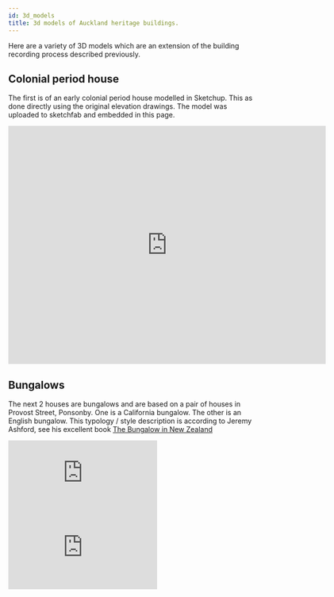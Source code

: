 ```yaml
---
id: 3d_models
title: 3d models of Auckland heritage buildings.
---
```

Here are a variety of 3D models which are an extension of the building recording process described previously. 

## Colonial period house ##
The first is of an early colonial period house modelled in Sketchup. This as done directly using the original elevation drawings. The model was uploaded to sketchfab and embedded in this page.

<div class="sketchfab-embed-wrapper"><iframe width="640" height="480" src="https://sketchfab.com/models/e99a426686244e03a3273445fa6549a3/embed" frameborder="0" allow="autoplay; fullscreen; vr" mozallowfullscreen="true" webkitallowfullscreen="true"></iframe>

</div>

## Bungalows ##
The next 2 houses are bungalows and are based on a pair of houses in Provost Street, Ponsonby. One is a California bungalow. The other is an English bungalow. This typology / style description is according to Jeremy Ashford, see his excellent book [The Bungalow in New Zealand](https://books.google.co.nz/books/about/The_Bungalow_in_New_Zealand.html?id=hk9jGwAACAAJ&redir_esc=y) 

<div class="sketchfab-embed-wrapper"> <iframe title="English Bungalow" frameborder="0" allowfullscreen mozallowfullscreen="true" webkitallowfullscreen="true" allow="autoplay; fullscreen; xr-spatial-tracking" xr-spatial-tracking execution-while-out-of-viewport execution-while-not-rendered web-share src="https://sketchfab.com/models/314f725168794d348a8f0c738fc0a3d2/embed"> </iframe> </div>

<div class="sketchfab-embed-wrapper"> <iframe title="California bungalow, exterior" frameborder="0" allowfullscreen mozallowfullscreen="true" webkitallowfullscreen="true" allow="autoplay; fullscreen; xr-spatial-tracking" xr-spatial-tracking execution-while-out-of-viewport execution-while-not-rendered web-share src="https://sketchfab.com/models/9253163a82664090972e58f2a52425d2/embed"> </iframe> </div>
